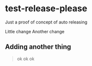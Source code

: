 # test-release-please
Just a proof of concept of auto releasing

Little change
Another change

## Adding another thing
> ok ok ok